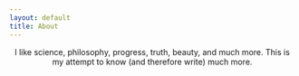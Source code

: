 ```yaml
---
layout: default
title: About
---
```


<p style="text-align: center;"> I like science, philosophy, progress, truth, beauty, and much more. This is my attempt to know (and therefore write) much more.</p>
